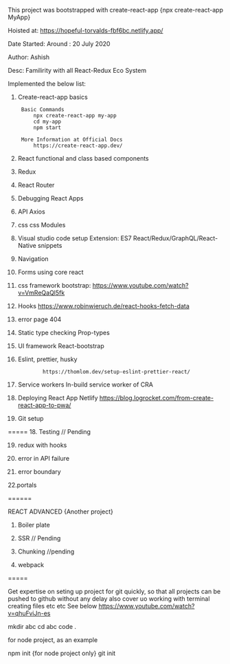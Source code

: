 This project was bootstrapped with create-react-app {npx create-react-app MyApp}

Hoisted at: https://hopeful-torvalds-fbf6bc.netlify.app/

Date Started: Around : 20 July 2020

Author: Ashish

Desc: Familirity with all React-Redux Eco System

Implemented the below list:

1. Create-react-app basics 

        Basic Commands
            npx create-react-app my-app
            cd my-app
            npm start

        More Information at Official Docs
            https://create-react-app.dev/

2. React 
        functional and class based components

3. Redux

4. React Router

5. Debugging React Apps

6. API 
        Axios

7. css 
        css Modules

8. Visual studio code setup
        Extension: ES7 React/Redux/GraphQL/React-Native snippets


9. Navigation

10. Forms 
        using core react

11. css framework
   bootstrap: https://www.youtube.com/watch?v=VmReQaQl5fk

12. Hooks
                https://www.robinwieruch.de/react-hooks-fetch-data

12. error page 404

13. Static type checking
        Prop-types

14. UI framework 
        React-bootstrap

15. Eslint, prettier, husky

                https://thomlom.dev/setup-eslint-prettier-react/

16. Service workers
        In-build service worker of  CRA

17. Deploying React App 
        Netlify 
        https://blog.logrocket.com/from-create-react-app-to-pwa/

18. Git setup

=====
18. Testing // Pending

19. redux with hooks

20. error in API failure

21. error boundary

22.portals

======

REACT ADVANCED {Another project}

1. Boiler plate

2. SSR // Pending

3. Chunking //pending

4. webpack

=====

Get expertise on seting up project for git quickly, so that all projects can be pushed to github without any delay
also cover uo working with terminal creating files etc etc
See below
https://www.youtube.com/watch?v=qhuFviJn-es

mkdir abc
cd abc
code .

for node project, as an example

npm init {for node project only}
git init
